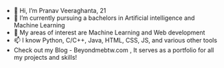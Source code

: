 - 👋 Hi, I’m Pranav Veeraghanta, 21
- 👀 I’m currently pursuing a bachelors in Artificial intelligence and Machine Learning
- 🌱 My areas of interest are Machine Learning and Web development
- 📫 I know Python, C/C++, Java, HTML, CSS, JS, and various other tools
- Check out my Blog - Beyondmebtw.com , It serves as a portfolio for all my projects and skills!
<!---
pranav1211/pranav1211 is a ✨ special ✨ repository because its `README.md` (this file) appears on your GitHub profile.
You can click the Preview link to take a look at your changes.
--->
